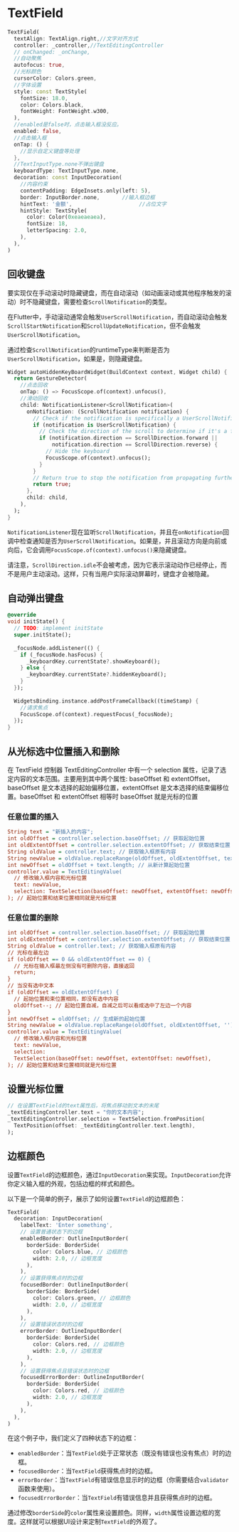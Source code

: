 # TextField

```dart
TextField(
  textAlign: TextAlign.right,//文字对齐方式
  controller: _controller,//TextEditingController
  // onChanged: _onChange,
  //自动聚焦
  autofocus: true,
  //光标颜色
  cursorColor: Colors.green,
  //字体设置
  style: const TextStyle(
    fontSize: 18.0,
    color: Colors.black,
    fontWeight: FontWeight.w300,
  ),
  //enabled是false时，点击输入框没反应。
  enabled: false,
  //点击输入框
  onTap: () {
    //显示自定义键盘等处理
  },
  //TextInputType.none不弹出键盘
  keyboardType: TextInputType.none,
  decoration: const InputDecoration(
    //内容约束
    contentPadding: EdgeInsets.only(left: 5),
    border: InputBorder.none,		//输入框边框
    hintText: '金额',						//占位文字
    hintStyle: TextStyle(
      color: Color(0xeaeaeaea),
      fontSize: 18,
      letterSpacing: 2.0,
    ),
  ),
)
```

## 回收键盘

要实现仅在手动滚动时隐藏键盘，而在自动滚动（如动画滚动或其他程序触发的滚动）时不隐藏键盘，需要检查`ScrollNotification`的类型。

在Flutter中，手动滚动通常会触发`UserScrollNotification`，而自动滚动会触发`ScrollStartNotification`和`ScrollUpdateNotification`，但不会触发`UserScrollNotification`。

通过检查`ScrollNotification`的runtimeType来判断是否为`UserScrollNotification`，如果是，则隐藏键盘。

```dart
Widget autoHiddenKeyBoardWidget(BuildContext context, Widget child) {
  return GestureDetector(
    //点击回收
    onTap: () => FocusScope.of(context).unfocus(),
    //滑动回收
    child: NotificationListener<ScrollNotification>(
      onNotification: (ScrollNotification notification) {
        // Check if the notification is specifically a UserScrollNotification
        if (notification is UserScrollNotification) {
          // Check the direction of the scroll to determine if it's a forward scroll
          if (notification.direction == ScrollDirection.forward ||
              notification.direction == ScrollDirection.reverse) {
            // Hide the keyboard
            FocusScope.of(context).unfocus();
          }
        }
        // Return true to stop the notification from propagating further
        return true;
      },
      child: child,
    ),
  );
}
```

`NotificationListener`现在监听`ScrollNotification`，并且在`onNotification`回调中检查通知是否为`UserScrollNotification`。如果是，并且滚动方向是向前或向后，它会调用`FocusScope.of(context).unfocus()`来隐藏键盘。

请注意，`ScrollDirection.idle`不会被考虑，因为它表示滚动动作已经停止，而不是用户主动滚动。这样，只有当用户实际滚动屏幕时，键盘才会被隐藏。

## 自动弹出键盘

```dart
@override
void initState() {
  // TODO: implement initState
  super.initState();
  
  _focusNode.addListener(() {
    if (_focusNode.hasFocus) {
      _keyboardKey.currentState?.showKeyboard();
    } else {
      _keyboardKey.currentState?.hiddenKeyboard();
    }
  });
  
  WidgetsBinding.instance.addPostFrameCallback((timeStamp) {
    //请求焦点
    FocusScope.of(context).requestFocus(_focusNode);
  });
}
```

## 从光标选中位置插入和删除

在 TextField 控制器 TextEditingController 中有一个 selection 属性，记录了选定内容的文本范围。主要用到其中两个属性: baseOffset 和 extentOffset，baseOffset 是文本选择的起始偏移位置，extentOffset 是文本选择的结束偏移位置。baseOffset 和 extentOffset 相等时 baseOffset 就是光标的位置

### 任意位置的插入

```ini
String text = "新插入的内容";
int oldOffset = controller.selection.baseOffset; // 获取起始位置
int oldExtentOffset = controller.selection.extentOffset; // 获取结束位置
String oldValue = controller.text; // 获取输入框原有内容
String newValue = oldValue.replaceRange(oldOffset, oldExtentOffset, text); // 根据起始位置和束位置替换内容，生成新内容
int newOffset = oldOffset + text.length; // 从新计算起始位置
controller.value = TextEditingValue(
  // 修改输入框内容和光标位置
  text: newValue,
  selection: TextSelection(baseOffset: newOffset, extentOffset: newOffset),
); // 起始位置和结束位置相同就是光标位置
```

### 任意位置的删除

```ini
int oldOffset = controller.selection.baseOffset; // 获取起始位置
int oldExtentOffset = controller.selection.extentOffset; // 获取结束位置
String oldValue = controller.text; // 获取输入框原有内容
// 光标在最左边
if (oldOffset == 0 && oldExtentOffset == 0) {
  // 光标在输入框最左侧没有可删除内容，直接返回
  return;
}
// 当没有选中文本
if (oldOffset == oldExtentOffset) {
  // 起始位置和束位置相同，即没有选中内容
  oldOffset--; // 起始位置自减，自减之后可以看成选中了左边一个内容
}
int newOffset = oldOffset; // 生成新的起始位置
String newValue = oldValue.replaceRange(oldOffset, oldExtentOffset, ''); // 根据起始位置和束位置替换成空支付，生成新内容
controller.value = TextEditingValue(
  // 修改输入框内容和光标位置
  text: newValue,
  selection:
  TextSelection(baseOffset: newOffset, extentOffset: newOffset),
); // 起始位置和结束位置相同就是光标位置
```

## 设置光标位置

```dart
// 在设置TextField的text属性后，将焦点移动到文本的末尾
_textEditingController.text = "你的文本内容";
_textEditingController.selection = TextSelection.fromPosition(
  TextPosition(offset: _textEditingController.text.length),
);
```

## 边框颜色

设置`TextField`的边框颜色，通过`InputDecoration`来实现。`InputDecoration`允许你定义输入框的外观，包括边框的样式和颜色。

以下是一个简单的例子，展示了如何设置`TextField`的边框颜色：

```dart
TextField(
  decoration: InputDecoration(
    labelText: 'Enter something',
    // 设置普通状态下的边框
    enabledBorder: OutlineInputBorder(
      borderSide: BorderSide(
        color: Colors.blue, // 边框颜色
        width: 2.0, // 边框宽度
      ),
    ),
    // 设置获得焦点时的边框
    focusedBorder: OutlineInputBorder(
      borderSide: BorderSide(
        color: Colors.green, // 边框颜色
        width: 2.0, // 边框宽度
      ),
    ),
    // 设置错误状态时的边框
    errorBorder: OutlineInputBorder(
      borderSide: BorderSide(
        color: Colors.red, // 边框颜色
        width: 2.0, // 边框宽度
      ),
    ),
    // 设置获得焦点且错误状态时的边框
    focusedErrorBorder: OutlineInputBorder(
      borderSide: BorderSide(
        color: Colors.red, // 边框颜色
        width: 2.0, // 边框宽度
      ),
    ),
  ),
)
```

在这个例子中，我们定义了四种状态下的边框：

- `enabledBorder`：当`TextField`处于正常状态（既没有错误也没有焦点）时的边框。
- `focusedBorder`：当`TextField`获得焦点时的边框。
- `errorBorder`：当`TextField`有错误信息显示时的边框（你需要结合`validator`函数来使用）。
- `focusedErrorBorder`：当`TextField`有错误信息并且获得焦点时的边框。

通过修改`borderSide`的`color`属性来设置颜色。同样，`width`属性设置边框的宽度。这样就可以根据UI设计来定制`TextField`的外观了。
